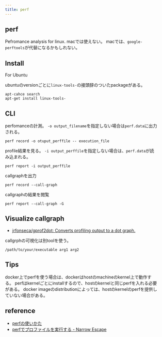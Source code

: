 ```yaml
---
title: perf
---
```


## perf
Pefromance analysis for linux.
macでは使えない。
macでは、`google-perftools`が代替になるかもしれない。

## Install
For Ubuntu

ubuntuのversionごとに`linux-tools-`の接頭辞のついたpackageがある。

```
apt-cahce search 
apt-get install linux-tools-
```

## CLI

perfomanceの計測。
`-o output_filename`を指定しない場合は`perf.data`に出力される。

```
perf record -o otuput_perffile -- execution_file
```

profile結果を見る。
`-i output_perffile`を指定しない場合は、`perf.data`が読み込まれる。

```
perf report -i output_perffile
```

callgraphを出力

```
perf record --call-graph
```

callgraphの結果を閲覧

```
perf report --call-graph -G
```


## Visualize callgraph
* [jrfonseca/gprof2dot: Converts profiling output to a dot graph.](https://github.com/jrfonseca/gprof2dot)

callgrphの可視化は別toolを使う。

```
/path/to/your/executable arg1 arg2
```

## Tips
docker上でperfを使う場合は、dockerはhostのmachineのkernel上で動作する。
perfはkernelごとにinstallするので、hostのkernelと同じperfを入れる必要がある。
docker imageのdistributionによっては、hostのkernelのperfを提供していない場合がある。


## reference
* [perfの使いかた](http://int.main.jp/txt/perf/)
* [perfでプロファイルを実行する - Narrow Escape](https://www.hiroom2.com/2014/08/22/perf%E3%81%A7%E3%83%97%E3%83%AD%E3%83%95%E3%82%A1%E3%82%A4%E3%83%AB%E3%82%92%E5%AE%9F%E8%A1%8C%E3%81%99%E3%82%8B/)
